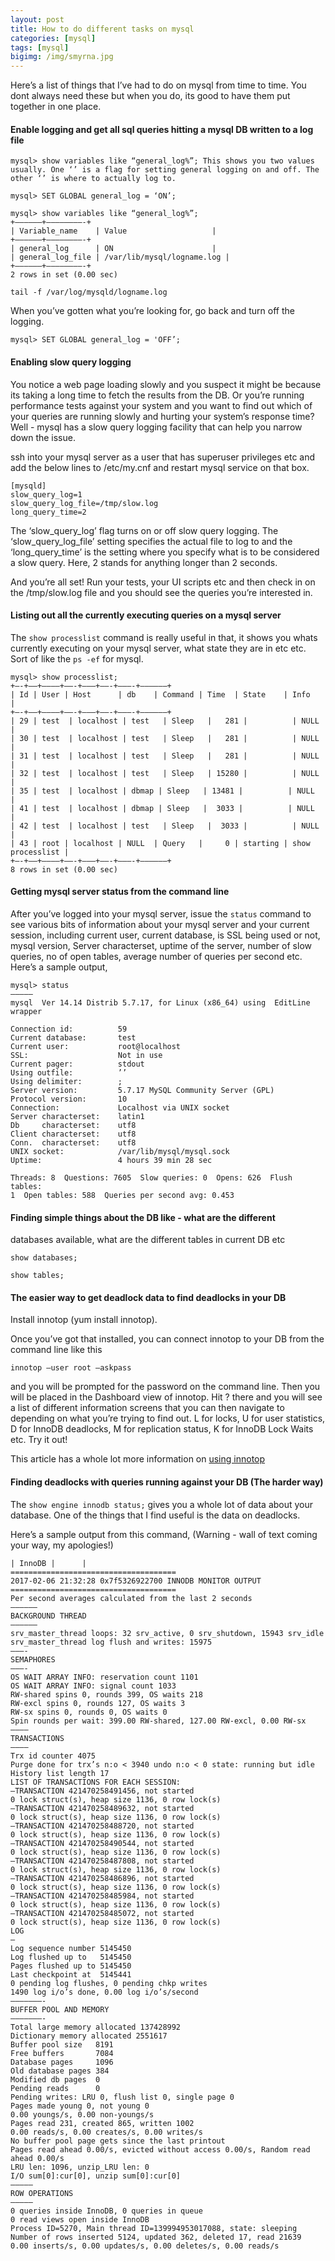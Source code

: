 ```yaml
---
layout: post
title: How to do different tasks on mysql
categories: [mysql]
tags: [mysql]
bigimg: /img/smyrna.jpg
---
```

Here’s a list of things that I’ve had to do on mysql from time to time.  You dont always need these but when you do, its good to have them put together in one place.

#### Enable logging and get all sql queries hitting a mysql DB written to a log file

```
mysql> show variables like “general_log%”; This shows you two values usually. One ‘’ is a flag for setting general logging on and off. The other ‘’ is where to actually log to.

mysql> SET GLOBAL general_log = ‘ON’;

mysql> show variables like “general_log%”;
+——————+————————-+
| Variable_name    | Value                   |
+——————+————————-+
| general_log      | ON                      |
| general_log_file | /var/lib/mysql/logname.log |
+——————+————————-+
2 rows in set (0.00 sec)

tail -f /var/log/mysqld/logname.log
```

When you’ve gotten what you’re looking for, go back and turn off the
logging.

```
mysql> SET GLOBAL general_log = 'OFF’;
```

#### Enabling slow query logging

You notice a web page loading slowly and you suspect it might be because its taking a long time to fetch the results from the DB. Or you’re running performance tests against your system and you want to find out which of your queries are running slowly and hurting your system’s response time? Well - mysql has a slow query logging facility that can help you narrow down the issue.

ssh into your mysql server as a user that has superuser privileges etc and add the below lines to /etc/my.cnf and restart mysql service on that box. 

```
[mysqld]
slow_query_log=1
slow_query_log_file=/tmp/slow.log
long_query_time=2
```

The ‘slow_query_log’ flag turns on or off slow query logging. The ‘slow_query_log_file’ setting specifies the actual file to log to and the ‘long_query_time’ is the setting where you specify what is to be considered a slow query. Here, 2 stands for anything longer than 2 seconds. 

And you’re all set! Run your tests, your UI scripts etc and then check in on the /tmp/slow.log file and you should see the queries you’re interested in.

#### Listing out all the currently executing queries on a mysql server

The `show processlist` command is really useful in that, it shows you whats currently executing on your mysql server, what state they are in etc etc. Sort of like the `ps -ef` for mysql. 

```
mysql> show processlist;
+—-+——+———–+——-+———+——-+———-+——————+
| Id | User | Host      | db    | Command | Time  | State    | Info
|
+—-+——+———–+——-+———+——-+———-+——————+
| 29 | test  | localhost | test   | Sleep   |   281 |          | NULL
|
| 30 | test  | localhost | test   | Sleep   |   281 |          | NULL
|
| 31 | test  | localhost | test   | Sleep   |   281 |          | NULL
|
| 32 | test  | localhost | test   | Sleep   | 15280 |          | NULL
|
| 35 | test  | localhost | dbmap | Sleep   | 13481 |          | NULL
|
| 41 | test  | localhost | dbmap | Sleep   |  3033 |          | NULL
|
| 42 | test  | localhost | test   | Sleep   |  3033 |          | NULL
|
| 43 | root | localhost | NULL  | Query   |     0 | starting | show
processlist |
+—-+——+———–+——-+———+——-+———-+——————+
8 rows in set (0.00 sec)
```

#### Getting mysql server status from the command line

After you’ve logged into your mysql server, issue the `status` command to see various bits of information about your mysql server and your current session, including current user, current database, is SSL being used or not, mysql version, Server characterset, uptime of the server, number of slow queries, no of open tables, average number of queries per second etc. Here’s a sample output,

```
mysql> status
————–
mysql  Ver 14.14 Distrib 5.7.17, for Linux (x86_64) using  EditLine
wrapper

Connection id:          59
Current database:       test
Current user:           root@localhost
SSL:                    Not in use
Current pager:          stdout
Using outfile:          ’’
Using delimiter:        ;
Server version:         5.7.17 MySQL Community Server (GPL)
Protocol version:       10
Connection:             Localhost via UNIX socket
Server characterset:    latin1
Db     characterset:    utf8
Client characterset:    utf8
Conn.  characterset:    utf8
UNIX socket:            /var/lib/mysql/mysql.sock
Uptime:                 4 hours 39 min 28 sec

Threads: 8  Questions: 7605  Slow queries: 0  Opens: 626  Flush tables:
1  Open tables: 588  Queries per second avg: 0.453
```

#### Finding simple things about the DB like - what are the different
databases available, what are the different tables in current DB etc

```
show databases;

show tables;
```

#### The easier way to get deadlock data to find deadlocks in your DB

Install innotop (yum install innotop).

Once you’ve got that installed, you can connect innotop to your DB from
the command line like this

```
innotop –user root –askpass
```

and you will be prompted for the password on the command line. Then you
will be placed in the Dashboard view of innotop. Hit ? there and you
will see a list of different information screens that you can then
navigate to depending on what you’re trying to find out. L for locks, U
for user statistics, D for InnoDB deadlocks, M for replication status, K
for InnoDB Lock Waits etc. Try it out!

This article has a whole lot more information on [using
innotop](https://www.tecmint.com/install-innotop-to-monitor-mysql-server-performance/)

#### Finding deadlocks with queries running against your DB (The harder way)

The `show engine innodb status;` gives you a whole lot of data about
your database. One of the things that I find useful is the data on
deadlocks.

Here’s a sample output from this command, (Warning - wall of text coming
your way, my apologies!)

```
| InnoDB |      |
=====================================
2017-02-06 21:32:28 0x7f5326922700 INNODB MONITOR OUTPUT
=====================================
Per second averages calculated from the last 2 seconds
—————–
BACKGROUND THREAD
—————–
srv_master_thread loops: 32 srv_active, 0 srv_shutdown, 15943 srv_idle
srv_master_thread log flush and writes: 15975
———-
SEMAPHORES
———-
OS WAIT ARRAY INFO: reservation count 1101
OS WAIT ARRAY INFO: signal count 1033
RW-shared spins 0, rounds 399, OS waits 218
RW-excl spins 0, rounds 127, OS waits 3
RW-sx spins 0, rounds 0, OS waits 0
Spin rounds per wait: 399.00 RW-shared, 127.00 RW-excl, 0.00 RW-sx
————
TRANSACTIONS
————
Trx id counter 4075
Purge done for trx’s n:o < 3940 undo n:o < 0 state: running but idle
History list length 17
LIST OF TRANSACTIONS FOR EACH SESSION:
—TRANSACTION 421470258491456, not started
0 lock struct(s), heap size 1136, 0 row lock(s)
—TRANSACTION 421470258489632, not started
0 lock struct(s), heap size 1136, 0 row lock(s)
—TRANSACTION 421470258488720, not started
0 lock struct(s), heap size 1136, 0 row lock(s)
—TRANSACTION 421470258490544, not started
0 lock struct(s), heap size 1136, 0 row lock(s)
—TRANSACTION 421470258487808, not started
0 lock struct(s), heap size 1136, 0 row lock(s)
—TRANSACTION 421470258486896, not started
0 lock struct(s), heap size 1136, 0 row lock(s)
—TRANSACTION 421470258485984, not started
0 lock struct(s), heap size 1136, 0 row lock(s)
—TRANSACTION 421470258485072, not started
0 lock struct(s), heap size 1136, 0 row lock(s)
LOG
—
Log sequence number 5145450
Log flushed up to   5145450
Pages flushed up to 5145450
Last checkpoint at  5145441
0 pending log flushes, 0 pending chkp writes
1490 log i/o’s done, 0.00 log i/o’s/second
———————-
BUFFER POOL AND MEMORY
———————-
Total large memory allocated 137428992
Dictionary memory allocated 2551617
Buffer pool size   8191
Free buffers       7084
Database pages     1096
Old database pages 384
Modified db pages  0
Pending reads      0
Pending writes: LRU 0, flush list 0, single page 0
Pages made young 0, not young 0
0.00 youngs/s, 0.00 non-youngs/s
Pages read 231, created 865, written 1002
0.00 reads/s, 0.00 creates/s, 0.00 writes/s
No buffer pool page gets since the last printout
Pages read ahead 0.00/s, evicted without access 0.00/s, Random read
ahead 0.00/s
LRU len: 1096, unzip_LRU len: 0
I/O sum[0]:cur[0], unzip sum[0]:cur[0]
————–
ROW OPERATIONS
————–
0 queries inside InnoDB, 0 queries in queue
0 read views open inside InnoDB
Process ID=5270, Main thread ID=139994953017088, state: sleeping
Number of rows inserted 5124, updated 362, deleted 17, read 21639
0.00 inserts/s, 0.00 updates/s, 0.00 deletes/s, 0.00 reads/s
```
